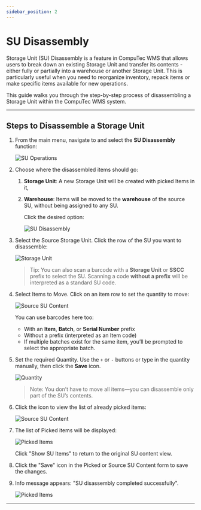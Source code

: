 ```yaml
---
sidebar_position: 2
---
```


# SU Disassembly

Storage Unit (SU) Disassembly is a feature in CompuTec WMS that allows users to break down an existing Storage Unit and transfer its contents - either fully or partially into a warehouse or another Storage Unit. This is particularly useful when you need to reorganize inventory, repack items or make specific items available for new operations.

This guide walks you through the step-by-step process of disassembling a Storage Unit within the CompuTec WMS system.

---

## Steps to Disassemble a Storage Unit

1. From the main menu, navigate to and select the **SU Disassembly** function:

    ![SU Operations](./media/su-disassembly.webp)

2. Choose where the disassembled items should go:

    1. **Storage Unit**: A new Storage Unit will be created with picked Items in it,
    2. **Warehouse**: Items will be moved to the **warehouse** of the source SU, without being assigned to any SU.

        Click the desired option:

        ![SU Disassembly](./media/move-items-su.webp)

3. Select the Source Storage Unit. Click the row of the SU you want to disassemble:

    ![Storage Unit](./media/choose-su.webp)

    >Tip: You can also scan a barcode with a **Storage Unit** or **SSCC** prefix to select the SU. Scanning a code **without a prefix** will be interpreted as a standard SU code.

4. Select Items to Move. Click on an item row to set the quantity to move:

    ![Source SU Content](./media/picked-items.webp)

    You can use barcodes here too:  
    - With an **Item**, **Batch**, or **Serial Number** prefix  
    - Without a prefix (interpreted as an Item code)  
    - If multiple batches exist for the same item, you’ll be prompted to select the appropriate batch.

5. Set the required Quantity. Use the `+` or `-` buttons or type in the quantity manually, then click the **Save** icon.

    ![Quantity](./media/su-quantity.webp)

    >Note: You don’t have to move all items—you can disassemble only part of the SU’s contents.

6. Click the icon to view the list of already picked items:

    ![Source SU Content](./media/source-su.webp)

7. The list of Picked items will be displayed:

    ![Picked Items](./media/show-su-items.webp)

    Click "Show SU Items" to return to the original SU content view.

8. Click the "Save" icon in the Picked or Source SU Content form to save the changes.

9. Info message appears: "SU disassembly completed successfully".

    ![Picked Items](./media/info-su.png)

---
